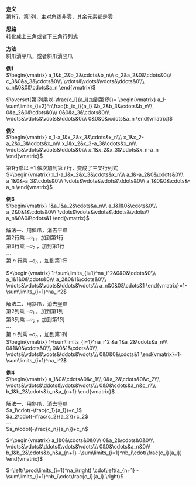 **定义**  
第1行，第1列，主对角线非零，其余元素都是零  
  
**思路**  
转化成上三角或者下三角行列式  
  
**方法**  
斜爪消平爪，或者斜爪消竖爪  
  
**例1**  
 $\begin{vmatrix}  
a_1&b_2&b_3&\cdots&b_n\\\  
c_2&a_2&0&\cdots&0\\\  
c_3&0&a_3&\cdots&0\\\  
\vdots&\vdots&\vdots&\ddots&0\\\  
c_n&0&0&\cdots&a_n  
\end{vmatrix}$  
  
 $\overset{第i列乘以-\frac{c_i}{a_i}加到第1列}=  
\begin{vmatrix}  
a_1-\sum\limits_{i=2}^n\frac{b_ic_i}{a_i}  
&b_2&b_3&\cdots&b_n\\\  
0&a_2&0&\cdots&0\\\  
0&0&a_3&\cdots&0\\\  
\vdots&\vdots&\vdots&\ddots&0\\\  
0&0&0&\cdots&a_n  
\end{vmatrix}$  
  
**例2**  
 $\begin{vmatrix}  
x_1-a_1&x_2&x_3&\cdots&x_n\\\  
x_1&x_2-a_2&x_3&\cdots&x_n\\\  
x_1&x_2&x_3-a_3&\cdots&x_n\\\  
\vdots&\vdots&\vdots&\ddots&0\\\  
x_1&x_2&x_3&\cdots&x_n-a_n  
\end{vmatrix}$  
  
第1行乘以 $-1$ 依次加到第 $i$ 行，变成了三叉行列式  
 $=\begin{vmatrix}  
x_1-a_1&x_2&x_3&\cdots&x_n\\\  
a_1&-a_2&0&\cdots&0\\\  
a_1&0&-a_3&\cdots&0\\\  
\vdots&\vdots&\vdots&\ddots&0\\\  
a_1&0&0&\cdots&-a_n  
\end{vmatrix}$  
  
**例3**  
 $\begin{vmatrix}  
1&a_1&a_2&\cdots&a_n\\\  
a_1&1&0&\cdots&0\\\  
a_2&0&1&\cdots&0\\\  
\vdots&\vdots&\vdots&\ddots&\vdots\\\  
a_n&0&0&\cdots&1  
\end{vmatrix}$  
  
解法一、用斜爪，消去平爪  
第2行乘 $-a_1$ ，加到第1行  
第3行乘 $-a_2$ ，加到第1行  
 $\cdots$  
第 $n$ 行乘 $-a_n$ ，加到第1行  
  
 $=\begin{vmatrix}  
1-\sum\limits_{i=1}^na_i^2&0&0&\cdots&0\\\  
a_1&1&0&\cdots&0\\\  
a_2&0&1&\cdots&0\\\  
\vdots&\vdots&\vdots&\ddots&\vdots\\\  
a_n&0&0&\cdots&1  
\end{vmatrix}=1-\sum\limits_{i=1}^na_i^2$  
  
解法二、用斜爪，消去竖爪  
第2列乘 $-a_1$ ，加到第1列  
第3列乘 $-a_2$ ，加到第1列  
 $\cdots$  
第 $n$ 列乘 $-a_n$ ，加到第1列  
 $\begin{vmatrix}  
1-\sum\limits_{i=1}^na_i^2  
&a_1&a_2&\cdots&a_n\\\  
0&1&0&\cdots&0\\\  
0&0&1&\cdots&0\\\  
\vdots&\vdots&\vdots&\ddots&\vdots\\\  
0&0&0&\cdots&1  
\end{vmatrix}=1-\sum\limits_{i=1}^na_i^2$  
  
**例4**  
 $\begin{vmatrix}  
a_1&0&\cdots&0&c_1\\\  
0&a_2&\cdots&0&c_2\\\  
\vdots&\vdots&\ddots&\vdots&\vdots\\\  
0&0&\cdots&a_n&c_n\\\  
b_1&b_2&\cdots&b_n&a_{n+1}  
\end{vmatrix}$  
  
解法一、用斜爪，消去竖爪  
 $a_1\cdot(-\frac{c_1}{a_1})+c_1$  
 $a_2\cdot(-\frac{c_2}{a_2})+c_2$  
 $\cdots$  
 $a_n\cdot(-\frac{c_n}{a_n})+c_n$  
  
 $=\begin{vmatrix}  
a_1&0&\cdots&0&0\\\  
0&a_2&\cdots&0&0\\\  
\vdots&\vdots&\ddots&\vdots&\vdots\\\  
0&0&\cdots&a_n&0\\\  
b_1&b_2&\cdots&b_n&a_{n+1}  
-\sum\limits_{i=1}^nb_i\cdot(\frac{c_i}{a_i})  
\end{vmatrix}$  
  
 $=\left(\prod\limits_{i=1}^na_i\right)  
\cdot\left(a_{n+1}  
-\sum\limits_{i=1}^nb_i\cdot\frac{c_i}{a_i}  
\right)$  
